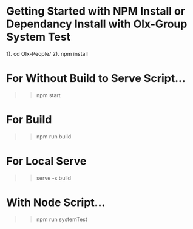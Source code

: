 # Getting Started with NPM Install or Dependancy Install with Olx-Group System Test
 1). cd Olx-People/
 2). npm install

# For Without Build to Serve Script...
>>  npm start  

# For Build 
>> npm run build
# For Local Serve
>> serve -s build

# With Node Script... 
>> npm run systemTest


